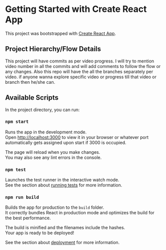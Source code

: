 # Getting Started with Create React App

This project was bootstrapped with [Create React App](https://github.com/facebook/create-react-app).

## Project Hierarchy/Flow Details

This project will have commits as per video progress. I will try to mention video number in all the commits and will add comments to follow the flow or any changes.
Also this repo will have the all the branches separately per video. if anyone wanna explore specific video or progress till that video or branch then he/she can.

## Available Scripts

In the project directory, you can run:

### `npm start`

Runs the app in the development mode.\
Open [http://localhost:3000](http://localhost:3000) to view it in your browser or whatever port automatically gets assigned upon start if 3000 is occupied.

The page will reload when you make changes.\
You may also see any lint errors in the console.

### `npm test`

Launches the test runner in the interactive watch mode.\
See the section about [running tests](https://facebook.github.io/create-react-app/docs/running-tests) for more information.

### `npm run build`

Builds the app for production to the `build` folder.\
It correctly bundles React in production mode and optimizes the build for the best performance.

The build is minified and the filenames include the hashes.\
Your app is ready to be deployed!

See the section about [deployment](https://facebook.github.io/create-react-app/docs/deployment) for more information.
